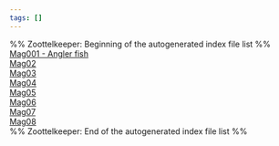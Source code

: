 ```yaml
---
tags: []
---
```

   
%% Zoottelkeeper: Beginning of the autogenerated index file list  %%   
 [Mag001 - Angler fish](../Statements/Mag001%20-%20Angler%20fish.md)   
 [Mag02](../Statements/Mag02.md)   
 [Mag03](../Statements/Mag03.md)   
 [Mag04](../Statements/Mag04.md)   
 [Mag05](../Statements/Mag05.md)   
 [Mag06](../Statements/Mag06.md)   
 [Mag07](../Statements/Mag07.md)   
 [Mag08](../Statements/Mag08.md)   
%% Zoottelkeeper: End of the autogenerated index file list  %%